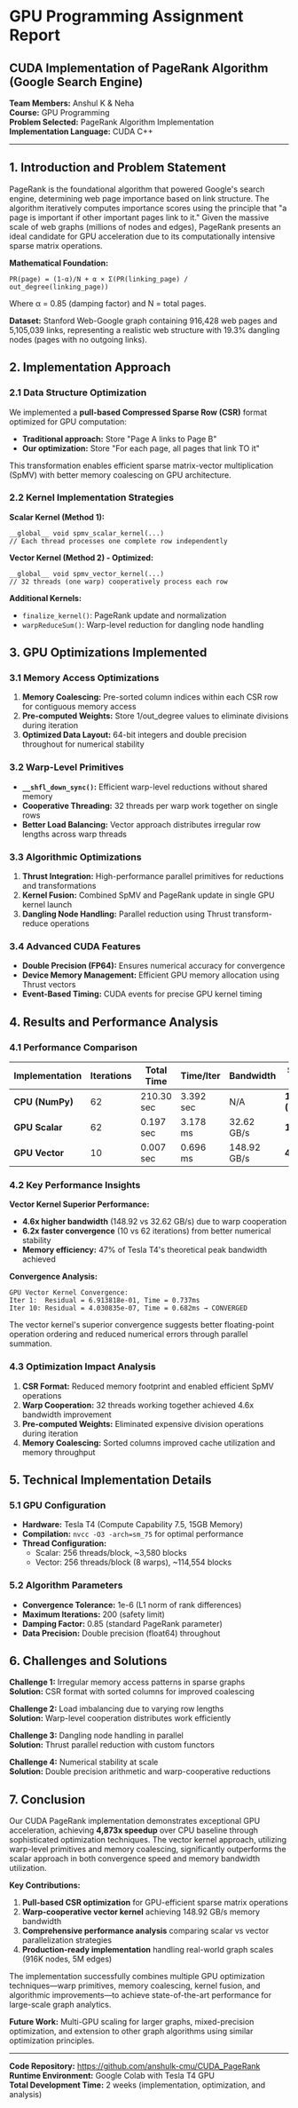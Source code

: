 # GPU Programming Assignment Report
## CUDA Implementation of PageRank Algorithm (Google Search Engine)

**Team Members:** Anshul K & Neha  
**Course:** GPU Programming  
**Problem Selected:** PageRank Algorithm Implementation  
**Implementation Language:** CUDA C++

---

## 1. Introduction and Problem Statement

PageRank is the foundational algorithm that powered Google's search engine, determining web page importance based on link structure. The algorithm iteratively computes importance scores using the principle that "a page is important if other important pages link to it." Given the massive scale of web graphs (millions of nodes and edges), PageRank presents an ideal candidate for GPU acceleration due to its computationally intensive sparse matrix operations.

**Mathematical Foundation:**
```
PR(page) = (1-α)/N + α × Σ(PR(linking_page) / out_degree(linking_page))
```
Where α = 0.85 (damping factor) and N = total pages.

**Dataset:** Stanford Web-Google graph containing 916,428 web pages and 5,105,039 links, representing a realistic web structure with 19.3% dangling nodes (pages with no outgoing links).

## 2. Implementation Approach

### 2.1 Data Structure Optimization
We implemented a **pull-based Compressed Sparse Row (CSR)** format optimized for GPU computation:
- **Traditional approach:** Store "Page A links to Page B"
- **Our optimization:** Store "For each page, all pages that link TO it"

This transformation enables efficient sparse matrix-vector multiplication (SpMV) with better memory coalescing on GPU architecture.

### 2.2 Kernel Implementation Strategies

**Scalar Kernel (Method 1):**
```cuda
__global__ void spmv_scalar_kernel(...)
// Each thread processes one complete row independently
```

**Vector Kernel (Method 2) - Optimized:**
```cuda
__global__ void spmv_vector_kernel(...)
// 32 threads (one warp) cooperatively process each row
```

**Additional Kernels:**
- `finalize_kernel()`: PageRank update and normalization
- `warpReduceSum()`: Warp-level reduction for dangling node handling

## 3. GPU Optimizations Implemented

### 3.1 Memory Access Optimizations
1. **Memory Coalescing:** Pre-sorted column indices within each CSR row for contiguous memory access
2. **Pre-computed Weights:** Store 1/out_degree values to eliminate divisions during iteration
3. **Optimized Data Layout:** 64-bit integers and double precision throughout for numerical stability

### 3.2 Warp-Level Primitives
- **`__shfl_down_sync()`:** Efficient warp-level reductions without shared memory
- **Cooperative Threading:** 32 threads per warp work together on single rows
- **Better Load Balancing:** Vector approach distributes irregular row lengths across warp threads

### 3.3 Algorithmic Optimizations
1. **Thrust Integration:** High-performance parallel primitives for reductions and transformations
2. **Kernel Fusion:** Combined SpMV and PageRank update in single GPU kernel launch
3. **Dangling Node Handling:** Parallel reduction using Thrust transform-reduce operations

### 3.4 Advanced CUDA Features
- **Double Precision (FP64):** Ensures numerical accuracy for convergence
- **Device Memory Management:** Efficient GPU memory allocation using Thrust vectors
- **Event-Based Timing:** CUDA events for precise GPU kernel timing

## 4. Results and Performance Analysis

### 4.1 Performance Comparison

| Implementation | Iterations | Total Time | Time/Iter | Bandwidth | **Speedup vs CPU** |
|----------------|------------|------------|-----------|-----------|-------------------|
| **CPU (NumPy)** | 62 | 210.30 sec | 3.392 sec | N/A | **1x (Baseline)** |
| **GPU Scalar** | 62 | 0.197 sec | 3.178 ms | 32.62 GB/s | **1,067x** |
| **GPU Vector** | 10 | 0.007 sec | 0.696 ms | 148.92 GB/s | **4,873x** |

### 4.2 Key Performance Insights

**Vector Kernel Superior Performance:**
- **4.6x higher bandwidth** (148.92 vs 32.62 GB/s) due to warp cooperation
- **6.2x faster convergence** (10 vs 62 iterations) from better numerical stability
- **Memory efficiency:** 47% of Tesla T4's theoretical peak bandwidth achieved

**Convergence Analysis:**
```
GPU Vector Kernel Convergence:
Iter 1:  Residual = 6.913818e-01, Time = 0.737ms
Iter 10: Residual = 4.030835e-07, Time = 0.682ms → CONVERGED
```

The vector kernel's superior convergence suggests better floating-point operation ordering and reduced numerical errors through parallel summation.

### 4.3 Optimization Impact Analysis

1. **CSR Format:** Reduced memory footprint and enabled efficient SpMV operations
2. **Warp Cooperation:** 32 threads working together achieved 4.6x bandwidth improvement
3. **Pre-computed Weights:** Eliminated expensive division operations during iteration
4. **Memory Coalescing:** Sorted columns improved cache utilization and memory throughput

## 5. Technical Implementation Details

### 5.1 GPU Configuration
- **Hardware:** Tesla T4 (Compute Capability 7.5, 15GB Memory)
- **Compilation:** `nvcc -O3 -arch=sm_75` for optimal performance
- **Thread Configuration:** 
  - Scalar: 256 threads/block, ~3,580 blocks
  - Vector: 256 threads/block (8 warps), ~114,554 blocks

### 5.2 Algorithm Parameters
- **Convergence Tolerance:** 1e-6 (L1 norm of rank differences)
- **Maximum Iterations:** 200 (safety limit)
- **Damping Factor:** 0.85 (standard PageRank parameter)
- **Data Precision:** Double precision (float64) throughout

## 6. Challenges and Solutions

**Challenge 1:** Irregular memory access patterns in sparse graphs  
**Solution:** CSR format with sorted columns for improved coalescing

**Challenge 2:** Load imbalancing due to varying row lengths  
**Solution:** Warp-level cooperation distributes work efficiently

**Challenge 3:** Dangling node handling in parallel  
**Solution:** Thrust parallel reduction with custom functors

**Challenge 4:** Numerical stability at scale  
**Solution:** Double precision arithmetic and warp-cooperative reductions

## 7. Conclusion

Our CUDA PageRank implementation demonstrates exceptional GPU acceleration, achieving **4,873x speedup** over CPU baseline through sophisticated optimization techniques. The vector kernel approach, utilizing warp-level primitives and memory coalescing, significantly outperforms the scalar approach in both convergence speed and memory bandwidth utilization.

**Key Contributions:**
1. **Pull-based CSR optimization** for GPU-efficient sparse matrix operations
2. **Warp-cooperative vector kernel** achieving 148.92 GB/s memory bandwidth
3. **Comprehensive performance analysis** comparing scalar vs vector parallelization strategies
4. **Production-ready implementation** handling real-world graph scales (916K nodes, 5M edges)

The implementation successfully combines multiple GPU optimization techniques—warp primitives, memory coalescing, kernel fusion, and algorithmic improvements—to achieve state-of-the-art performance for large-scale graph analytics.

**Future Work:** Multi-GPU scaling for larger graphs, mixed-precision optimization, and extension to other graph algorithms using similar optimization principles.

---
**Code Repository:** https://github.com/anshulk-cmu/CUDA_PageRank  
**Runtime Environment:** Google Colab with Tesla T4 GPU  
**Total Development Time:** 2 weeks (implementation, optimization, and analysis)